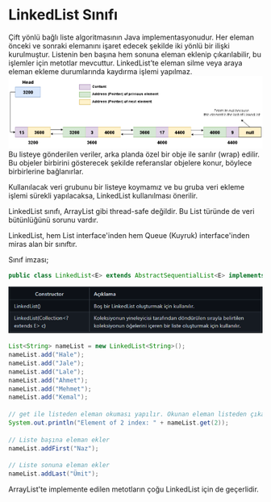 # LinkedList Sınıfı
Çift yönlü bağlı liste algoritmasının Java implementasyonudur. Her eleman önceki ve sonraki elemanını işaret edecek şekilde iki yönlü bir ilişki kurulmuştur. Listenin ben başına hem sonuna eleman eklenip çıkarılabilir, bu işlemler için metotlar mevcuttur. LinkedList’te eleman silme veya araya eleman ekleme durumlarında kaydırma işlemi yapılmaz.
![](https://raw.githubusercontent.com/Kodluyoruz/taskforce/main/java102/collection-linkedlist/figures/linkedlist.png)
Bu listeye gönderilen veriler, arka planda özel bir obje ile sarılır (wrap) edilir. Bu objeler birbirini gösterecek şekilde referanslar objelere konur, böylece birbirlerine bağlanırlar.

Kullanılacak veri grubunu bir listeye koymamız ve bu gruba veri ekleme işlemi sürekli yapılacaksa, LinkedList kullanılması önerilir.

LinkedList sınıfı, ArrayList gibi thread-safe değildir. Bu List türünde de veri bütünlüğünü sorunu vardır.

LinkedList, hem List interface'inden hem Queue (Kuyruk) interface'inden miras alan bir sınıftır.

Sınıf imzası;

```java
public class LinkedList<E> extends AbstractSequentialList<E> implements List<E>, Deque<E>, Cloneable, Serializable  
```

![](img/LinkedList1.png)
 ```java
List<String> nameList = new LinkedList<String>();
nameList.add("Hale");
nameList.add("Jale");
nameList.add("Lale");
nameList.add("Ahmet");
nameList.add("Mehmet");
nameList.add("Kemal");
 
// get ile listeden eleman okuması yapılır. Okunan eleman listeden çıkartılmaz.
System.out.println("Element of 2 index: " + nameList.get(2));

// Liste başına eleman ekler
nameList.addFirst("Naz");

// Liste sonuna eleman ekler
nameList.addLast("Ümit");
```
ArrayList'te implemente edilen metotların çoğu LinkedList için de geçerlidir.